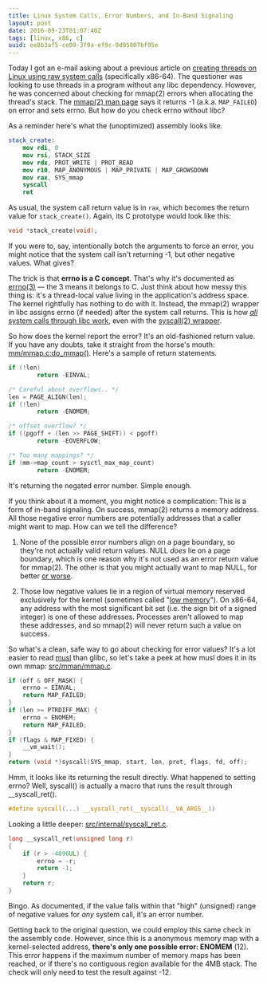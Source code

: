```yaml
---
title: Linux System Calls, Error Numbers, and In-Band Signaling
layout: post
date: 2016-09-23T01:07:40Z
tags: [linux, x86, c]
uuid: ee8b3af5-ce09-3f9a-ef9c-0d95807bf95e
---
```


Today I got an e-mail asking about a previous article on [creating
threads on Linux using raw system calls][raw] (specifically x86-64).
The questioner was looking to use threads in a program without any
libc dependency. However, he was concerned about checking for mmap(2)
errors when allocating the thread's stack. The [mmap(2) man
page][mmap] says it returns -1 (a.k.a. `MAP_FAILED`) on error and sets
errno. But how do you check errno without libc?

As a reminder here's what the (unoptimized) assembly looks like.

~~~nasm
stack_create:
    mov rdi, 0
    mov rsi, STACK_SIZE
    mov rdx, PROT_WRITE | PROT_READ
    mov r10, MAP_ANONYMOUS | MAP_PRIVATE | MAP_GROWSDOWN
    mov rax, SYS_mmap
    syscall
    ret
~~~

As usual, the system call return value is in `rax`, which becomes the
return value for `stack_create()`. Again, its C prototype would look
like this:

~~~c
void *stack_create(void);
~~~

If you were to, say, intentionally botch the arguments to force an
error, you might notice that the system call isn't returning -1, but
other negative values. What gives?

The trick is that **errno is a C concept**. That's why it's documented
as [errno(3)][errno] — the 3 means it belongs to C. Just think about
how messy this thing is: it's a thread-local value living in the
application's address space. The kernel rightfully has nothing to do
with it. Instead, the mmap(2) wrapper in libc assigns errno (if
needed) after the system call returns. This is how [*all* system calls
through libc work][intro], even with the [syscall(2)
wrapper][syscall].

So how does the kernel report the error? It's an old-fashioned return
value. If you have any doubts, take it straight from the horse's
mouth: [mm/mmap.c:do_mmap()][mm]. Here's a sample of return
statements.

~~~c
if (!len)
        return -EINVAL;

/* Careful about overflows.. */
len = PAGE_ALIGN(len);
if (!len)
        return -ENOMEM;

/* offset overflow? */
if ((pgoff + (len >> PAGE_SHIFT)) < pgoff)
        return -EOVERFLOW;

/* Too many mappings? */
if (mm->map_count > sysctl_max_map_count)
        return -ENOMEM;
~~~

It's returning the negated error number. Simple enough.

If you think about it a moment, you might notice a complication: This
is a form of in-band signaling. On success, mmap(2) returns a memory
address. All those negative error numbers are potentially addresses
that a caller might want to map. How can we tell the difference?

1) None of the possible error numbers align on a page boundary, so
   they're not actually valid return values. NULL *does* lie on a page
   boundary, which is one reason why it's not used as an error return
   value for mmap(2). The other is that you might actually want to map
   NULL, for better [or worse][null].

2) Those low negative values lie in a region of virtual memory
   reserved exclusively for the kernel (sometimes called "[low
   memory][lowmem]"). On x86-64, any address with the most significant
   bit set (i.e. the sign bit of a signed integer) is one of these
   addresses. Processes aren't allowed to map these addresses, and so
   mmap(2) will never return such a value on success.

So what's a clean, safe way to go about checking for error values?
It's a lot easier to read [musl][musl] than glibc, so let's take a
peek at how musl does it in its own mmap: [src/mman/mmap.c][muslmm].

~~~c
if (off & OFF_MASK) {
    errno = EINVAL;
    return MAP_FAILED;
}
if (len >= PTRDIFF_MAX) {
    errno = ENOMEM;
    return MAP_FAILED;
}
if (flags & MAP_FIXED) {
    __vm_wait();
}
return (void *)syscall(SYS_mmap, start, len, prot, flags, fd, off);
~~~

Hmm, it looks like its returning the result directly. What happened
to setting errno? Well, syscall() is actually a macro that runs the
result through \_\_syscall\_ret().

~~~c
#define syscall(...) __syscall_ret(__syscall(__VA_ARGS__))
~~~

Looking a little deeper: [src/internal/syscall_ret.c][ret].

~~~c
long __syscall_ret(unsigned long r)
{
    if (r > -4096UL) {
        errno = -r;
        return -1;
    }
    return r;
}
~~~

Bingo. As documented, if the value falls within that "high" (unsigned)
range of negative values for *any* system call, it's an error number.

Getting back to the original question, we could employ this same check
in the assembly code. However, since this is a anonymous memory map
with a kernel-selected address, **there's only one possible error:
ENOMEM** (12). This error happens if the maximum number of memory maps
has been reached, or if there's no contiguous region available for the
4MB stack. The check will only need to test the result against -12.


[raw]: /blog/2015/05/15/
[mmap]: http://man7.org/linux/man-pages/man2/mmap.2.html
[errno]: http://man7.org/linux/man-pages/man3/errno.3.html
[intro]: http://man7.org/linux/man-pages/man2/intro.2.html
[syscall]: http://man7.org/linux/man-pages/man2/syscall.2.html
[mm]: http://lxr.free-electrons.com/source/mm/mmap.c?v=4.6#L1143
[lowmem]: https://linux-mm.org/HighMemory
[null]: https://blogs.oracle.com/ksplice/entry/much_ado_about_null_exploiting1
[muslmm]: https://git.musl-libc.org/cgit/musl/tree/src/mman/mmap.c?h=v1.1.15
[ret]: https://git.musl-libc.org/cgit/musl/tree/src/internal/syscall_ret.c?h=v1.1.15
[musl]: https://www.musl-libc.org/
